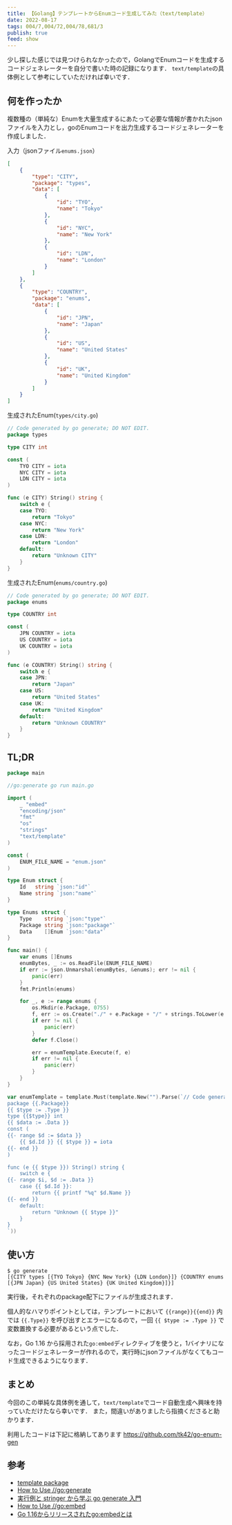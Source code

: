 ```yaml
---
title: 【Golang】テンプレートからEnumコード生成してみた（text/template）
date: 2022-08-17
tags: 004/7,004/72,004/78,681/3
publish: true
feed: show
---
```

少し探した感じでは見つけられなかったので，GolangでEnumコードを生成するコードジェネレーターを自分で書いた時の記録になります．
```text/template```の具体例として参考にしていただければ幸いです．

何を作ったか
---
複数種の（単純な）Enumを大量生成するにあたって必要な情報が書かれたjsonファイルを入力とし，goのEnumコードを出力生成するコードジェネレーターを作成しました．

入力（jsonファイル```enums.json```）
```json
[
    {
        "type": "CITY",
        "package": "types",
        "data": [
            {
                "id": "TYO",
                "name": "Tokyo"
            },
            {
                "id": "NYC",
                "name": "New York"
            },
            {
                "id": "LDN",
                "name": "London"
            }
        ]
    },
    {
        "type": "COUNTRY",
        "package": "enums",
        "data": [
            {
                "id": "JPN",
                "name": "Japan"
            },
            {
                "id": "US",
                "name": "United States"
            },
            {
                "id": "UK",
                "name": "United Kingdom"
            }
        ]
    }
]
```

生成されたEnum(```types/city.go```)
```go
// Code generated by go generate; DO NOT EDIT.
package types

type CITY int

const (
	TYO CITY = iota
	NYC CITY = iota
	LDN CITY = iota
)

func (e CITY) String() string {
    switch e {
	case TYO:
		return "Tokyo"
	case NYC:
		return "New York"
	case LDN:
		return "London"
    default:
        return "Unknown CITY"
    }
}
```
生成されたEnum(```enums/country.go```)
```go
// Code generated by go generate; DO NOT EDIT.
package enums

type COUNTRY int

const (
	JPN COUNTRY = iota
	US COUNTRY = iota
	UK COUNTRY = iota
)

func (e COUNTRY) String() string {
    switch e {
	case JPN:
		return "Japan"
	case US:
		return "United States"
	case UK:
		return "United Kingdom"
    default:
        return "Unknown COUNTRY"
    }
}
```

TL;DR
----
```go
package main

//go:generate go run main.go

import (
	_ "embed"
	"encoding/json"
	"fmt"
	"os"
	"strings"
	"text/template"
)

const (
	ENUM_FILE_NAME = "enum.json"
)

type Enum struct {
	Id   string `json:"id"`
	Name string `json:"name"`
}

type Enums struct {
	Type    string `json:"type"`
	Package string `json:"package"`
	Data    []Enum `json:"data"`
}

func main() {
	var enums []Enums
	enumBytes, _ := os.ReadFile(ENUM_FILE_NAME)
	if err := json.Unmarshal(enumBytes, &enums); err != nil {
		panic(err)
	}
	fmt.Println(enums)

	for _, e := range enums {
		os.Mkdir(e.Package, 0755)
		f, err := os.Create("./" + e.Package + "/" + strings.ToLower(e.Type) + ".go")
		if err != nil {
			panic(err)
		}
		defer f.Close()

		err = enumTemplate.Execute(f, e)
		if err != nil {
			panic(err)
		}
	}
}

var enumTemplate = template.Must(template.New("").Parse(`// Code generated by go generate; DO NOT EDIT.
package {{.Package}}
{{ $type := .Type }}
type {{$type}} int
{{ $data := .Data }}
const (
{{- range $d := $data }}
	{{ $d.Id }} {{ $type }} = iota
{{- end }}
)

func (e {{ $type }}) String() string {
    switch e {
{{- range $i, $d := .Data }}
	case {{ $d.Id }}:
		return {{ printf "%q" $d.Name }}
{{- end }}
    default:
        return "Unknown {{ $type }}"
    }
}
`))
```

使い方
----
```
$ go generate
[{CITY types [{TYO Tokyo} {NYC New York} {LDN London}]} {COUNTRY enums [{JPN Japan} {US United States} {UK United Kingdom}]}]
```
実行後，それぞれのpackage配下にファイルが生成されます．

個人的なハマりポイントとしては，テンプレートにおいて ```{{range}}{{end}}``` 内では ```{{.Type}}``` を呼び出すとエラーになるので，一回 ```{{ $type := .Type }}``` で変数置換する必要があるという点でした．

なお，Go 1.16 から採用された```go:embed```ディレクティブを使うと，1バイナリになったコードジェネレーターが作れるので，実行時にjsonファイルがなくてもコード生成できるようになります．

まとめ
---
今回のこの単純な具体例を通して，```text/template```でコード自動生成へ興味を持っていただけたなら幸いです．
また，間違いがありましたら指摘くださると助かります．

利用したコードは下記に格納してあります
https://github.com/tk42/go-enum-gen


参考
---
 - [template package](https://pkg.go.dev/text/template)
 - [How to Use //go:generate](https://blog.carlmjohnson.net/post/2016-11-27-how-to-use-go-generate/)
 - [実行例と stringer から学ぶ go generate 入門](https://qiita.com/nirasan/items/d9399394b57a72e6a90f)
 - [How to Use //go:embed](https://blog.carlmjohnson.net/post/2021/how-to-use-go-embed/)
 - [Go 1.16からリリースされたgo:embedとは](https://future-architect.github.io/articles/20210208/)